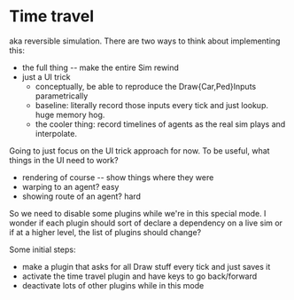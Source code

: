 # Time travel

aka reversible simulation. There are two ways to think about implementing this:

- the full thing -- make the entire Sim rewind
- just a UI trick
	- conceptually, be able to reproduce the Draw{Car,Ped}Inputs parametrically
	- baseline: literally record those inputs every tick and just lookup. huge memory hog.
	- the cooler thing: record timelines of agents as the real sim plays and interpolate.

Going to just focus on the UI trick approach for now. To be useful, what things in the UI need to work?
- rendering of course -- show things where they were
- warping to an agent? easy
- showing route of an agent? hard

So we need to disable some plugins while we're in this special mode. I wonder
if each plugin should sort of declare a dependency on a live sim or if at a
higher level, the list of plugins should change?

Some initial steps:
- make a plugin that asks for all Draw stuff every tick and just saves it
- activate the time travel plugin and have keys to go back/forward
- deactivate lots of other plugins while in this mode
